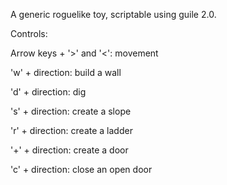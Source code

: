 A generic roguelike toy, scriptable using guile 2.0.

Controls:

  Arrow keys + '>' and '<': movement
  
  'w' + direction:  build a wall
  
  'd' + direction:  dig
  
  's' + direction:  create a slope
  
  'r' + direction:  create a ladder
  
  '+' + direction:  create a door
  
  'c' + direction:  close an open door
